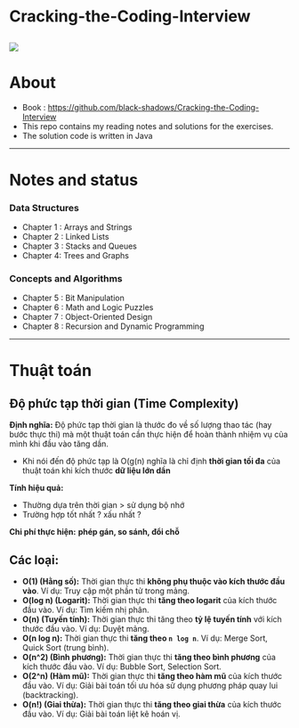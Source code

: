 # Cracking-the-Coding-Interview
![](https://images.viblo.asia/87b56be6-44b4-4fa4-8af8-52e88c5e9896.jpg)
---
# About
- Book : https://github.com/black-shadows/Cracking-the-Coding-Interview
- This repo contains my reading notes and solutions for the exercises.
- The solution code is written in Java
---
# Notes and status
### Data Structures
- Chapter 1 : Arrays and Strings
- Chapter 2 : Linked Lists
- Chapter 3 : Stacks and Queues
- Chapter 4: Trees and Graphs
### Concepts and Algorithms
- Chapter 5 : Bit Manipulation
- Chapter 6 : Math and Logic Puzzles
- Chapter 7 : Object-Oriented Design
- Chapter 8 : Recursion and Dynamic Programming
  
---
# Thuật toán
## Độ phức tạp thời gian (Time Complexity)

**Định nghĩa:** Độ phức tạp thời gian là thước đo về số lượng thao tác (hay bước thực thi) mà một thuật toán cần thực hiện để hoàn thành nhiệm vụ của mình khi đầu vào tăng dần.
  *   Khi nói đến độ phức tạp là O(g(n) nghĩa là chỉ định **thời gian tối đa** của thuật toán khi kích thước **dữ liệu lớn dần**

**Tính hiệu quả:** 
  * Thường dựa trên thời gian > sử dụng bộ nhớ
  * Trường hợp tốt nhất ? xấu nhất ?

**Chi phí thực hiện:** **phép gán, so sánh, đổi chỗ**
## Các loại:
- **O(1) (Hằng số):** Thời gian thực thi **không phụ thuộc vào kích thước đầu vào**. Ví dụ: Truy cập một phần tử trong mảng.
- **O(log n) (Logarit):** Thời gian thực thi **tăng theo logarit** của kích thước đầu vào. Ví dụ: Tìm kiếm nhị phân.
- **O(n) (Tuyến tính):** Thời gian thực thi tăng theo **tỷ lệ tuyến tính** với kích thước đầu vào. Ví dụ: Duyệt mảng.
- **O(n log n):** Thời gian thực thi **tăng theo `n log n`**. Ví dụ: Merge Sort, Quick Sort (trung bình).
- **O(n^2) (Bình phương):** Thời gian thực thi **tăng theo bình phương** của kích thước đầu vào. Ví dụ: Bubble Sort, Selection Sort.
- **O(2^n) (Hàm mũ):** Thời gian thực thi **tăng theo hàm mũ** của kích thước đầu vào. Ví dụ: Giải bài toán tối ưu hóa sử dụng phương pháp quay lui (backtracking).
- **O(n!) (Giai thừa):** Thời gian thực thi **tăng theo giai thừa** của kích thước đầu vào. Ví dụ: Giải bài toán liệt kê hoán vị.
